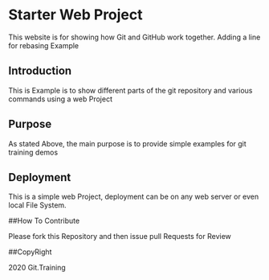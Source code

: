 # Starter Web Project

This website is for showing how Git and GitHub work together. Adding a line for rebasing Example
## Introduction 

This is Example is to show different parts of the git repository and various commands using  a web Project

## Purpose

As stated Above, the main purpose is to provide simple examples for git training demos
## Deployment

This is a simple web Project, deployment can be on any web server or even local File System.

##How To Contribute

Please fork this Repository and then issue pull Requests for Review

##CopyRight

2020 Git.Training